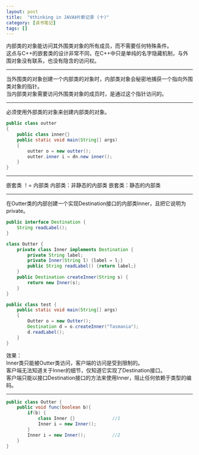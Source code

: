 ```yaml
---
layout: post
title:  "《thinking in JAVA》片断记录 (十)"
category: [读书笔记]
tags: []
---
```


内部类的对象能访问其外围类对象的所有成员，而不需要任何特殊条件。  
这点与C++的嵌套类的设计非常不同，在C++中只是单纯的名字隐藏机制，与外围对象没有联系，也没有隐含的访问权。  

---

当外围类的对象创建一个内部类的对象时，内部类对象会秘密地捕获一个指向外围类对象的指针。   
当内部类对象需要访问外围类对象的成员时，是通过这个指针访问的。  

---

必须使用外部类的对象来创建内部类的对象。 

```java
public class outter
{
    public class inner{}
    public static void main(String[] args)
    {
        outter o = new outter();
        outter.inner i = dn.new inner();
    }
}
```

---

嵌套类 ！= 内部类
内部类：非静态的内部类
嵌套类：静态的内部类

---

在Outter类的内部创建一个实现Destination接口的内部类Inner，且把它说明为private。  

```java
public interface Destination {
    String readLabel();
}

class Outter {
    private class Inner implements Destination {
        private String label;
        private Inner(String l) {label = l;}
        public String readLabel() {return label;}
    }
    public Destination createInner(String s) {
        return new Inner(s);
    }
}

public class test {
    public static void main(String[] args)
    {
        Outter o = new Outter();
        Destination d = o.createInner("Tasmania");
        d.readLabel();
    }
}
```

效果：  
Inner类只能被Outter类访问，客户端的访问是受到限制的。  
客户端无法知道关于Inner的细节，仅知道它实现了Destination接口。  
客户端只能以接口Destination接口的方法来使用Inner，阻止任何依赖于类型的编码。  

---

```java
public class Outter {
    public void func(boolean b){
        if(b) {
            class Inner {}              //1
            Inner i = new Inner();
        }
        Inner i = new Inner();          //2
    }
}
```